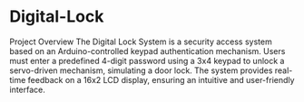 # Digital-Lock
Project Overview
The Digital Lock System is a security access system based on an Arduino-controlled keypad authentication mechanism. Users must enter a predefined 4-digit password using a 3x4 keypad to unlock a servo-driven mechanism, simulating a door lock. The system provides real-time feedback on a 16x2 LCD display, ensuring an intuitive and user-friendly interface.

